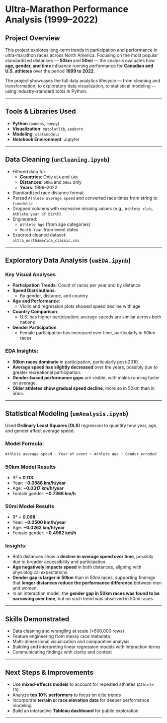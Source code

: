 
# Ultra-Marathon Performance Analysis (1999–2022)

## Project Overview

This project explores long-term trends in participation and performance in ultra-marathon races across North America. Focusing on the most popular standardized distances — **50km** and **50mi** — the analysis evaluates how **age, gender, and time** influence running performance for **Canadian and U.S. athletes** over the period **1999 to 2022**.

The project showcases the full data analytics lifecycle — from cleaning and transformation, to exploratory data visualization, to statistical modeling — using industry-standard tools in Python.

---

## Tools & Libraries Used

- **Python** (`pandas`, `numpy`)
- **Visualization**: `matplotlib`, `seaborn`
- **Modeling**: `statsmodels`
- **Notebook Environment**: Jupyter

---

## Data Cleaning (`umCleaning.ipynb`)

- Filtered data for:
  - **Countries**: Only `USA` and `CAN`
  - **Distances**: `50km` and `50mi` only
  - **Years**: 1999–2022
- Standardized race distance format
- Parsed `Athlete average speed` and converted race times from string to `timedelta`
- Dropped columns with excessive missing values (e.g., `Athlete club`, `Athlete year of birth`)
- Engineered:
  - `Athlete Age` (from age categories)
  - `Month-Year` from event dates
- Exported cleaned dataset:  
  `ultra_northamerica_classic.csv`

---

## Exploratory Data Analysis (`umEDA.ipynb`)

### Key Visual Analyses
- **Participation Trends**: Count of races per year and by distance
- **Speed Distributions**:
  - By gender, distance, and country
- **Age and Performance**:
  - Violin and regression plots showed speed decline with age
- **Country Comparison**:
  - U.S. has higher participation; average speeds are similar across both nations
- **Gender Participation**:
  - Female participation has increased over time, particularly in 50km races

### EDA Insights:
- **50km races dominate** in participation, particularly post-2010.
- **Average speed has slightly decreased** over the years, possibly due to greater recreational participation.
- **Gender-based performance gaps** are visible, with males running faster on average.
- **Older athletes show gradual speed decline**, more so in 50km than in 50mi.

---

## Statistical Modeling (`umAnalysis.ipynb`)

Used **Ordinary Least Squares (OLS)** regression to quantify how year, age, and gender affect average speed.

### Model Formula:
```python
Athlete average speed ~ Year of event + Athlete Age + Gender_encoded
```

### 50km Model Results
- R² = **0.113**
- Year: **−0.0586 km/h/year**
- Age: **−0.0317 km/h/year**
- Female gender: **−0.7368 km/h**

### 50mi Model Results
- R² = **0.098**
- Year: **−0.0500 km/h/year**
- Age: **−0.0262 km/h/year**
- Female gender: **−0.4962 km/h**

### Insights:
- Both distances show a **decline in average speed over time**, possibly due to broader accessibility and participation.
- **Age negatively impacts speed** in both distances, aligning with physiological expectations.
- **Gender gap is larger in 50km** than in 50mi races, supporting findings that **longer distances reduce the performance difference** between men and women.
- In an interaction model, the **gender gap in 50km races was found to be narrowing over time**, but no such trend was observed in 50mi races.

---

## Skills Demonstrated

- Data cleaning and wrangling at scale (>600,000 rows)
- Feature engineering from messy race metadata
- Multi-dimensional visualization and comparative analysis
- Building and interpreting linear regression models with interaction terms
- Communicating findings with clarity and context

---

## Next Steps & Improvements

- Use **mixed-effects models** to account for repeated athletes (`Athlete ID`)
- Analyze **top 10% performers** to focus on elite trends
- Incorporate **terrain or race elevation data** for deeper performance modeling
- Build an interactive **Tableau dashboard** for public exploration

---
